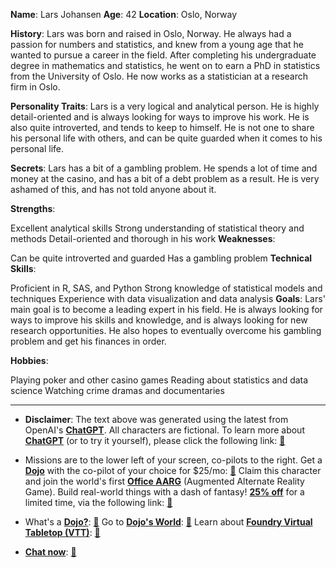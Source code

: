 **Name**: Lars Johansen
**Age**: 42
**Location**: Oslo, Norway

**History**:
Lars was born and raised in Oslo, Norway. He always had a passion for numbers and statistics, and knew from a young age that he wanted to pursue a career in the field. After completing his undergraduate degree in mathematics and statistics, he went on to earn a PhD in statistics from the University of Oslo. He now works as a statistician at a research firm in Oslo.

**Personality Traits**:
Lars is a very logical and analytical person. He is highly detail-oriented and is always looking for ways to improve his work. He is also quite introverted, and tends to keep to himself. He is not one to share his personal life with others, and can be quite guarded when it comes to his personal life.

**Secrets**:
Lars has a bit of a gambling problem. He spends a lot of time and money at the casino, and has a bit of a debt problem as a result. He is very ashamed of this, and has not told anyone about it.

**Strengths**:

Excellent analytical skills
Strong understanding of statistical theory and methods
Detail-oriented and thorough in his work
**Weaknesses**:

Can be quite introverted and guarded
Has a gambling problem
**Technical Skills**:

Proficient in R, SAS, and Python
Strong knowledge of statistical models and techniques
Experience with data visualization and data analysis
**Goals**:
Lars' main goal is to become a leading expert in his field. He is always looking for ways to improve his skills and knowledge, and is always looking for new research opportunities. He also hopes to eventually overcome his gambling problem and get his finances in order.

**Hobbies**:

Playing poker and other casino games
Reading about statistics and data science
Watching crime dramas and documentaries


---
* **Disclaimer**: The text above was generated using the latest from OpenAI's [**ChatGPT**](https://openai.com/blog/chatgpt/).  All characters are fictional.  To learn more about [**ChatGPT**](https://openai.com/blog/chatgpt/) (or to try it yourself), please click the following link: [:closed_book:](https://openai.com/blog/chatgpt/)

* Missions are to the lower left of your screen, co-pilots to the right. Get a [**Dojo**](https://workmates.live/marketplace) with the co-pilot of your choice for $25/mo: [:green_book:](https://workmates.live/marketplace) Claim this character and join the world's first [**Office AARG**](https://dojos.world) (Augmented Alternate Reality Game). Build real-world things with a dash of fantasy! [**25% off**](https://blog.workmates.live/deal-on-a-dojo) for a limited time, via the following link: [:green_book:](https://blog.workmates.live/deal-on-a-dojo) 

* What's a [**Dojo?**](https://workdojos.com): [:blue_book:](https://workdojos.com)  Go to [**Dojo's World**](https://dojos.world): [:blue_book:](https://dojos.world)  Learn about [**Foundry Virtual Tabletop (VTT)**](https://foundryvtt.com): [:closed_book:](https://foundryvtt.com/)

* [**Chat now**](https://chat.workmates.live/channel/support): [:ledger:](https://chat.workmates.live/channel/support)